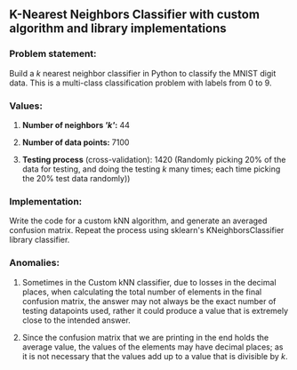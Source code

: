 ## K-Nearest Neighbors Classifier with custom algorithm and library implementations

### Problem statement: 
Build a _k_ nearest neighbor classifier in Python to classify the MNIST digit data. This is a multi-class classification problem with labels from 0 to 9.

### Values:

  1. **Number of neighbors _'k'_:** 44

  2. **Number of data points:** 7100

  3. **Testing process** (cross-validation): 1420 (Randomly picking 20% of the data for testing, and doing the testing _k_ many times; each time picking the 20% test data randomly))

### Implementation: 
Write the code for a custom kNN algorithm, and generate an averaged confusion matrix. Repeat the process using sklearn's KNeighborsClassifier library classifier.

### Anomalies:
  1. Sometimes in the Custom kNN classifier, due to losses in the decimal places, when calculating the total number of elements in the final confusion matrix, the answer may not always be the exact number of testing datapoints used, rather it could produce a value that is extremely close to the intended answer.

  2. Since the confusion matrix that we are printing in the end holds the average value, the values of the elements may have decimal places; as it is not necessary that the values add up to a value that is divisible by _k_. 
